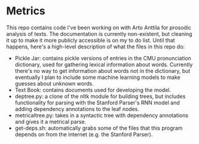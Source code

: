 # Metrics

This repo contains code I've been working on with Arto Anttila for prosodic analysis of texts. The documentation is currently non-existent, but cleaning it up to make it more publicly accessible is on my to do list. Until that happens, here's a high-level description of what the files in this repo do:
* Pickle Jar: contains pickle versions of entries in the CMU pronunciation dictionary, used for gathering lexical information about words. Currently there's no way to get information about words not in the dictionary, but eventually I plan to include some machine learning models to make guesses about unknown words.
* Text Book: contains documents used for developing the model.
* deptree.py: a clone of the nltk module for building trees, but includes functionality for parsing with the Stanford Parser's RNN model and adding dependency annotations to the leaf nodes.
* metricaltree.py: takes in a syntactic tree with dependency annotations and gives it a metrical parse.
* get-deps.sh: automatically grabs some of the files that this program depends on from the internet (e.g. the Stanford Parser).
